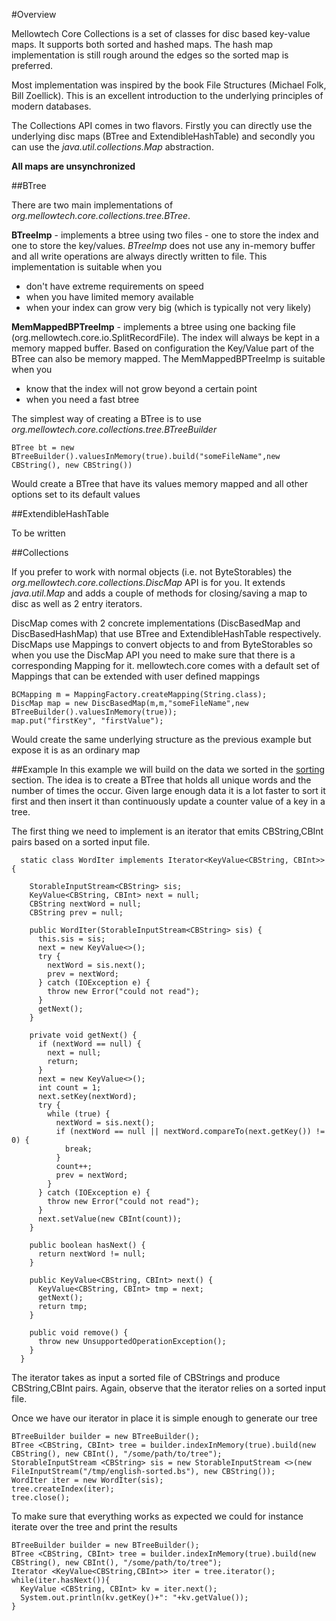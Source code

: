 #Overview

Mellowtech Core Collections is a set of classes for disc based key-value maps. It supports both sorted and hashed maps.
The hash map implementation is still rough around the edges so the sorted map is preferred.

Most implementation was inspired by the book File Structures (Michael Folk, Bill Zoellick). This is an excellent
introduction to the underlying principles of modern databases. 

The Collections API comes in two flavors. Firstly you can directly use the underlying disc maps (BTree and ExtendibleHashTable)
and secondly you can use the *java.util.collections.Map* abstraction.

**All maps are unsynchronized**


##BTree

There are two main implementations of *org.mellowtech.core.collections.tree.BTree*.

**BTreeImp** - implements a btree using two files - one to store the index and one to store the key/values. *BTreeImp* does not use any in-memory buffer and all write
operations are always directly written to file. This implementation is suitable when you
* don't have extreme requirements on speed
* when you have limited memory available
* when your index can grow very big (which is typically not very likely)

**MemMappedBPTreeImp** - implements a btree using one backing file (org.mellowtech.core.io.SplitRecordFile). The index will
always be kept in a memory mapped buffer. Based on configuration the Key/Value part of the BTree can also be memory mapped.
The MemMappedBPTreeImp is suitable when you
* know that the index will not grow beyond a certain point
* when you need a fast btree

The simplest way of creating a BTree is to use *org.mellowtech.core.collections.tree.BTreeBuilder*

```
BTree bt = new BTreeBuilder().valuesInMemory(true).build("someFileName",new CBString(), new CBString())
```

Would create a BTree that have its values memory mapped and all other options set to its default values

##ExtendibleHashTable

To be written

##Collections

If you prefer to work with normal objects (i.e. not ByteStorables) the *org.mellowtech.core.collections.DiscMap* API is for you.
It extends *java.util.Map* and adds a couple of methods for closing/saving a map to disc as well as 2 entry iterators.

DiscMap comes with 2 concrete implementations (DiscBasedMap and DiscBasedHashMap) that use BTree and ExtendibleHashTable
respectively. DiscMaps use Mappings to convert objects to and from ByteStorables so when you use the DiscMap API you need to
make sure that there is a corresponding Mapping for it. mellowtech.core comes with a default set of Mappings that can be
extended with user defined mappings

```
BCMapping m = MappingFactory.createMapping(String.class);
DiscMap map = new DiscBasedMap(m,m,"someFileName",new BTreeBuilder().valuesInMemory(true));
map.put("firstKey", "firstValue");
```

Would create the same underlying structure as the previous example but expose it is as an ordinary map

##Example
In this example we will build on the data we sorted in the [sorting](sorting.html) section. The idea is to create a
BTree that holds all unique words and the number of times the occur. Given large enough data it is a lot faster to
sort it first and then insert it than continuously update a counter value of a key in a tree.

The first thing we need to implement is an iterator that emits CBString,CBInt pairs based on a sorted input file.

```
  static class WordIter implements Iterator<KeyValue<CBString, CBInt>> {

    StorableInputStream<CBString> sis;
    KeyValue<CBString, CBInt> next = null;
    CBString nextWord = null;
    CBString prev = null;

    public WordIter(StorableInputStream<CBString> sis) {
      this.sis = sis;
      next = new KeyValue<>();
      try {
        nextWord = sis.next();
        prev = nextWord;
      } catch (IOException e) {
        throw new Error("could not read");
      }
      getNext();
    }

    private void getNext() {
      if (nextWord == null) {
        next = null;
        return;
      }
      next = new KeyValue<>();
      int count = 1;
      next.setKey(nextWord);
      try {
        while (true) {
          nextWord = sis.next();
          if (nextWord == null || nextWord.compareTo(next.getKey()) != 0) {
            break;
          }
          count++;
          prev = nextWord;
        }
      } catch (IOException e) {
        throw new Error("could not read");
      }
      next.setValue(new CBInt(count));
    }

    public boolean hasNext() {
      return nextWord != null;
    }

    public KeyValue<CBString, CBInt> next() {
      KeyValue<CBString, CBInt> tmp = next;
      getNext();
      return tmp;
    }

    public void remove() {
      throw new UnsupportedOperationException();
    }
  }
```
The iterator takes as input a sorted file of CBStrings and produce CBString,CBInt pairs. Again, observe that the iterator
relies on a sorted input file.

Once we have our iterator in place it is simple enough to generate our tree

```
BTreeBuilder builder = new BTreeBuilder();
BTree <CBString, CBInt> tree = builder.indexInMemory(true).build(new CBString(), new CBInt(), "/some/path/to/tree");
StorableInputStream <CBString> sis = new StorableInputStream <>(new FileInputStream("/tmp/english-sorted.bs"), new CBString());
WordIter iter = new WordIter(sis);
tree.createIndex(iter);
tree.close();
```

To make sure that everything works as expected we could for instance iterate over the tree and print the results

```
BTreeBuilder builder = new BTreeBuilder();
BTree <CBString, CBInt> tree = builder.indexInMemory(true).build(new CBString(), new CBInt(), "/some/path/to/tree");
Iterator <KeyValue<CBString,CBInt>> iter = tree.iterator();
while(iter.hasNext()){
  KeyValue <CBString, CBInt> kv = iter.next();
  System.out.println(kv.getKey()+": "+kv.getValue());
}
```








